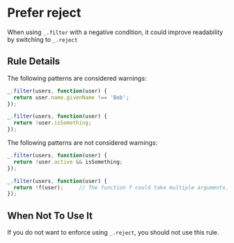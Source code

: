 # Prefer reject

When using `_.filter` with a negative condition, it could improve readability by switching to `_.reject`

## Rule Details

The following patterns are considered warnings:

```js
_.filter(users, function(user) {
  return user.name.givenName !== 'Bob';
});

_.filter(users, function(user) {
  return !user.isSomething;
});
```

The following patterns are not considered warnings:

```js
_.filter(users, function(user) {
  return !user.active && isSomething;
});

_.filter(users, function(user) {
  return !f(user);     // The function f could take multiple arguments, e.g. parseInt 
}); 
```


## When Not To Use It

If you do not want to enforce using `_.reject`, you should not use this rule.

